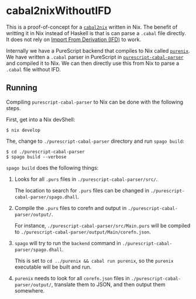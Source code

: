 # cabal2nixWithoutIFD

This is a proof-of-concept for a
[`cabal2nix`](https://github.com/NixOS/cabal2nix) written in Nix. The benefit
of writting it in Nix instead of Haskell is that is can parse a `.cabal` file
directly.  It does not rely on
[Import From Derivation (IFD)](https://blog.hercules-ci.com/2019/08/30/native-support-for-import-for-derivation/)
to work.

Internally we have a PureScript backend that compiles to Nix called
[`purenix`](./purenix).  We have written a `.cabal` parser in
PureScript in [`purescript-cabal-parser`](./purescript-cabal-parser) and
compiled it to Nix.  We can then directly use this from Nix to parse
a `.cabal` file without IFD.

## Running

Compiling `purescript-cabal-parser` to Nix can be done with the following
steps.

First, get into a Nix devShell:

```console
$ nix develop
```

The, change to `./purescript-cabal-parser` directory and run `spago build`:

```console
$ cd ./purescript-cabal-parser
$ spago build --verbose
```

`spago build` does the following things:

1.  Looks for all `.purs` files in `./purescript-cabal-parser/src/`.

    The location to search for `.purs` files can be changed in
    `./purescript-cabal-parser/spago.dhall`.

2.  Compile the `.purs` files to corefn and output in
    `./purescript-cabal-parser/output/`.

    For instance, `./purescript-cabal-parser/src/Main.purs` will be compiled to
    `./purescript-cabal-parser/output/Main/corefn.json`.

3.  `spago` will try to run the `backend` command in
    `./purescript-cabal-parser/spago.dhall`.

    This is set to `cd ../purenix && cabal run purenix`, so the `purenix`
    executable will be built and run.

4.  `purenix` needs to look for all `corefn.json` files in
    `./purescript-cabal-parser/output/`, translate them to JSON, and then
    output them somewhere.
